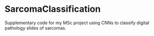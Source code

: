 # SarcomaClassification
Supplementary code for my MSc project using CNNs to classify digital pathology slides of sarcomas.
